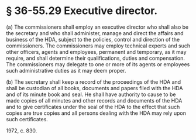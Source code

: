 # § 36-55.29 Executive director.

<p>(a) The commissioners shall employ an executive director who shall also be the secretary and who shall administer, manage and direct the affairs and business of the HDA, subject to the policies, control and direction of the commissioners. The commissioners may employ technical experts and such other officers, agents and employees, permanent and temporary, as it may require, and shall determine their qualifications, duties and compensation. The commissioners may delegate to one or more of its agents or employees such administrative duties as it may deem proper.</p><p>(b) The secretary shall keep a record of the proceedings of the HDA and shall be custodian of all books, documents and papers filed with the HDA and of its minute book and seal. He shall have authority to cause to be made copies of all minutes and other records and documents of the HDA and to give certificates under the seal of the HDA to the effect that such copies are true copies and all persons dealing with the HDA may rely upon such certificates.</p><p>1972, c. 830.</p>